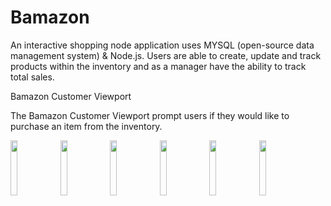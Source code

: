 # Bamazon

An interactive shopping node application uses MYSQL (open-source data management system) & Node.js. Users are able to create, update and track products within the inventory and as a manager have the ability to track total sales. 

Bamazon Customer Viewport

The Bamazon Customer Viewport prompt users if they would like to purchase an item from the inventory.  


<img src="https://user-images.githubusercontent.com/20217929/36652636-39c76596-1a6d-11e8-8c3b-08cc045d9bb3.png" width="15%"></img> 
<img src="https://user-images.githubusercontent.com/20217929/36652638-39db45e8-1a6d-11e8-8848-96a5a73ab9dd.png" width="15%"></img> 
<img src="https://user-images.githubusercontent.com/20217929/36652639-39ee06ce-1a6d-11e8-9083-5ebd6c57a964.png" width="15%"></img> 
<img src="https://user-images.githubusercontent.com/20217929/36652640-3a00034c-1a6d-11e8-9901-8b27b12a0318.png" width="15%"></img> 
<img src="https://user-images.githubusercontent.com/20217929/36652641-3a10c22c-1a6d-11e8-84a4-1b68a386c432.png" width="15%"></img> 
<img src="https://user-images.githubusercontent.com/20217929/36652642-3a21bc80-1a6d-11e8-9aa4-48a98a9bd151.png" width="15%"></img> 
